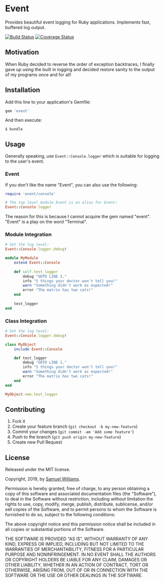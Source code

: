# Event

Provides beautiful event logging for Ruby applications. Implements fast, buffered log output.

[![Build Status](https://travis-ci.com/socketry/event.svg)](http://travis-ci.com/socketry/event)
[![Coverage Status](https://coveralls.io/repos/socketry/event/badge.svg)](https://coveralls.io/r/socketry/event)

## Motivation

When Ruby decided to reverse the order of exception backtraces, I finally gave up using the built in logging and decided restore sanity to the output of my programs once and for all!

## Installation

Add this line to your application's Gemfile:

```ruby
gem 'event'
```

And then execute:

	$ bundle

## Usage

Generally speaking, use `Event::Console.logger` which is suitable for logging to the user's event.

### Event

If you don't like the name "Event", you can also use the following:

```ruby
require 'event/console'

# The top level module Event is an alias for Event:
Event::Console.logger
```

The reason for this is because I cannot acquire the gem named "event". "Event" is a play on the word "Terminal".

### Module Integration

```ruby
# Set the log level:
Event::Console.logger.debug!

module MyModule
	extend Event::Console
	
	def self.test_logger
		debug "GOTO LINE 1."
		info "5 things your doctor won't tell you!"
		warn "Something didn't work as expected!"
		error "The matrix has two cats!"
	end
	
	test_logger
end
```

### Class Integration

```ruby
# Set the log level:
Event::Console.logger.debug!

class MyObject
	include Event::Console

	def test_logger
		debug "GOTO LINE 1."
		info "5 things your doctor won't tell you!"
		warn "Something didn't work as expected!"
		error "The matrix has two cats!"
	end
end

MyObject.new.test_logger
```

## Contributing

1. Fork it
2. Create your feature branch (`git checkout -b my-new-feature`)
3. Commit your changes (`git commit -am 'Add some feature'`)
4. Push to the branch (`git push origin my-new-feature`)
5. Create new Pull Request

## License

Released under the MIT license.

Copyright, 2019, by [Samuel Williams](https://www.codeotaku.com).

Permission is hereby granted, free of charge, to any person obtaining a copy
of this software and associated documentation files (the "Software"), to deal
in the Software without restriction, including without limitation the rights
to use, copy, modify, merge, publish, distribute, sublicense, and/or sell
copies of the Software, and to permit persons to whom the Software is
furnished to do so, subject to the following conditions:

The above copyright notice and this permission notice shall be included in
all copies or substantial portions of the Software.

THE SOFTWARE IS PROVIDED "AS IS", WITHOUT WARRANTY OF ANY KIND, EXPRESS OR
IMPLIED, INCLUDING BUT NOT LIMITED TO THE WARRANTIES OF MERCHANTABILITY,
FITNESS FOR A PARTICULAR PURPOSE AND NONINFRINGEMENT. IN NO EVENT SHALL THE
AUTHORS OR COPYRIGHT HOLDERS BE LIABLE FOR ANY CLAIM, DAMAGES OR OTHER
LIABILITY, WHETHER IN AN ACTION OF CONTRACT, TORT OR OTHERWISE, ARISING FROM,
OUT OF OR IN CONNECTION WITH THE SOFTWARE OR THE USE OR OTHER DEALINGS IN
THE SOFTWARE.
